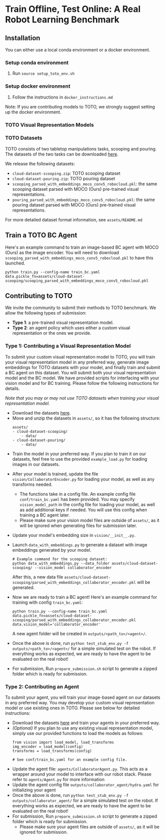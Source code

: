 # Train Offline, Test Online: A Real Robot Learning Benchmark
<!-- TODO: add teaser figures, some setup/task images, etc  -->

## Installation
You can either use a local conda environment or a docker environment.

### Setup conda environment
1. Run ```source setup_toto_env.sh```

### Setup docker environment
1. Follow the instructions in ```docker_instructions.md```

Note: If you are contributing models to TOTO, we strongly suggest setting up the docker environment.

### TOTO Visual Representation Models
### TOTO Datasets
<!-- TODO: need to update the dataset link after google drive clean up -->
TOTO consists of two tabletop manipulations tasks, scooping and pouring. The datasets of the two tasks can be downloaded [here](https://link-url-here.org).

<!-- TODO: update link to dataset README.md file. May consider create a dataset/ folder and add the readme into the repo -->
We release the following datasets: 
- `cloud-dataset-scooping.zip`: TOTO scooping dataset
- `cloud-dataset-pouring.zip`: TOTO pouring dataset
- `scooping_parsed_with_embeddings_moco_conv5_robocloud.pkl`: the same scooping dataset parsed with MOCO (Ours) pre-trained visual representations. 
- `pouring_parsed_with_embeddings_moco_conv5_robocloud.pkl`: the same pouring dataset parsed with MOCO (Ours) pre-trained visual representations. 

For more detailed dataset format information, see `assets/README.md`

## Train a TOTO BC Agent
Here's an example command to train an image-based BC agent with MOCO (Ours) as the image encoder. You will need to download `scooping_parsed_with_embeddings_moco_conv5_robocloud.pkl` to have this launched.

```
python train.py --config-name train_bc.yaml data.pickle_fn=assets/cloud-dataset-scooping/scooping_parsed_with_embeddings_moco_conv5_robocloud.pkl
```

<!-- TODO: instructions on training agents with other vision representations? need to parse the dataset, etc -->

## Contributing to TOTO

 We invite the community to submit their methods to TOTO benchmark. We allow the following types of submission:

- **Type 1**: a pre-trained visual representation model. 
- **Type 2**: an agent policy which uses either a custom visual representation or the ones we provide.

### Type 1: Contributing a Visual Representation Model

To submit your custom visual representation model to TOTO, you will train your visual representation model in any preferred way, generate image embeddings for TOTO datasets with your model, and finally train and submit a BC agent on this dataset. You will submit both your visual representation model and the BC model. We have provided scripts for interfacing with your vision model and for BC training. Please follow the following instructions for details. 

*Note that you may or may not use TOTO datasets when training your visual representation model.*

<!-- TODO: mention somewhere the assumption that our BC pipeline assume your image embedding to be a 1D vector? -->
- Download the datasets [here](https://link-url-here.org).
- Move and unzip the datasets in `assets/`, so it has the following structure:
    ```
    assets/
    - cloud-dataset-scooping/
        - data/
    - cloud-dataset-pouring/
        - data/
    ```
- Train the model in your preferred way. If you plan to train it on our datasets, feel free to use the provided `example_load.py` for loading images in our datasets.
<!-- TODO: add example_load.py to github, and update this with a link -->

- After your model is trained, update the file `vision/CollaboratorEncoder.py` for loading your model, as well as any transforms needed.
    - The functions take in a config file. An example config file `conf/train_bc.yaml` has been provided. You may specify `vision_model_path` in the config file for loading your model, as well as add additional keys if needed. You will use this config when training a BC agent later.
    - Please make sure your vision model files are outside of `assets/`, as it will be ignored when generating files for submission later.

- Update your model's embedding size in `vision/__init__.py`.
- Launch `data_with_embeddings.py` to generate a dataset with image embeddings generated by your model. 

    ```
    # Example command for the scooping dataset: 
    python data_with_embeddings.py --data_folder assets/cloud-dataset-scooping/ --vision_model collaborator_encoder 
    ```
    After this, a new data file `assets/cloud-dataset-scooping/parsed_with_embeddings_collaborator_encoder.pkl` will be generated. 
- Now we are ready to train a BC agent! Here's an example command for training with config `train_bc.yaml`:
    ```
    python train.py --config-name train_bc.yaml data.pickle_fn=assets/cloud-dataset-scooping/parsed_with_embeddings_collaborator_encoder.pkl data.vision_model='collaborator_encoder'
    ```
    A new agent folder will be created in `outputs/<path_to>/<agent>/`.
- Once the above is done, run `python test_stub_env.py -f outputs/<path_to>/<agent>/` for a simple simulated test on the robot. If everything works as expected, we are ready to have the agent to be evaluated on the real robot!
- For submission, Run ```prepare_submission.sh``` script to generate a zipped folder which is ready for submission.

### Type 2: Contributing an Agent
To submit your agent, you will train your image-based agent on our datasets in any preferred way. You may develop your custom visual representation model or use existing ones in TOTO. Please see below for detailed instructions: 
- Download the datasets [here](https://link-url-here.org) and train your agents in your preferred way.
- *(Optional)* If you plan to use any existing visual representation model, simply use our provided functions to load the models as follows:
    ```
    from vision import load_model, load_transforms
    img_encoder = load_model(config)
    transforms = load_transforms(config)
    
    # See conf/train_bc.yaml for an example config file.
    ``` 
- Update the agent file: `agents/CollaboratorAgent.py`. This acts as a wrapper around your model to interface with our robot stack. Please refer to `agents/Agent.py` for more information
- Update the agent config file `outputs/collaborator_agent/hydra.yaml` for initializing your agent
- Once the above is done, run `python test_stub_env.py -f outputs/collaborator_agent/` for a simple simulated test on the robot. If everything works as expected, we are ready to have the agent to be evaluated on the real robot!
- For submission, Run ```prepare_submission.sh``` script to generate a zipped folder which is ready for submission.
    - Please make sure your agent files are outside of `assets/`, as it will be ignored for submission.
